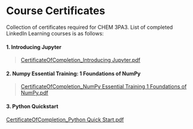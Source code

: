 # Course Certificates
Collection of certificates required for CHEM 3PA3. List of completed LinkedIn Learning courses is as follows:

#### 1. Introducing Jupyter
> [CertificateOfCompletion_Introducing Jupyter.pdf](https://github.com/user-attachments/files/18581322/CertificateOfCompletion_Introducing.Jupyter.pdf)

#### 2. Numpy Essential Training: 1 Foundations of NumPy
> [CertificateOfCompletion_NumPy Essential Training 1 Foundations of NumPy.pdf](https://github.com/user-attachments/files/18581724/CertificateOfCompletion_NumPy.Essential.Training.1.Foundations.of.NumPy.pdf)

#### 3. Python Quickstart
[CertificateOfCompletion_Python Quick Start.pdf](https://github.com/user-attachments/files/18582090/CertificateOfCompletion_Python.Quick.Start.pdf)
